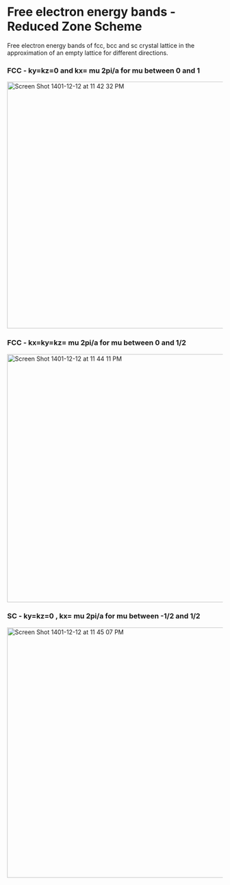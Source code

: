 # Free electron energy bands - Reduced Zone Scheme
Free electron energy bands of fcc, bcc and sc crystal lattice in the approximation of an empty lattice for different directions.

### FCC - ky=kz=0 and kx= mu 2pi/a for mu between 0 and 1

<img width="576" alt="Screen Shot 1401-12-12 at 11 42 32 PM" src="https://user-images.githubusercontent.com/89476798/222818410-ab86e463-be0c-4c8a-95de-318194c89ae3.png">

### FCC - kx=ky=kz= mu 2pi/a for mu between 0 and 1/2

<img width="579" alt="Screen Shot 1401-12-12 at 11 44 11 PM" src="https://user-images.githubusercontent.com/89476798/222819022-c878fa45-b2f1-4680-bef9-4c9c8b21cc6e.png">

### SC - ky=kz=0 , kx= mu 2pi/a for mu between -1/2 and 1/2

<img width="584" alt="Screen Shot 1401-12-12 at 11 45 07 PM" src="https://user-images.githubusercontent.com/89476798/222819419-aef9cac6-1e9d-41d1-8df2-2df755328290.png">
